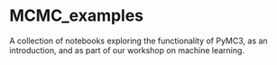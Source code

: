 # MCMC_examples

A collection of notebooks exploring the functionality of PyMC3, as an introduction, and as part of our workshop on machine learning. 

